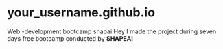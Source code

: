 # your_username.github.io
Web -development bootcamp shapai
Hey I made the project during seven days free bootcamp conducted by 
<b> SHAPEAI </b>
